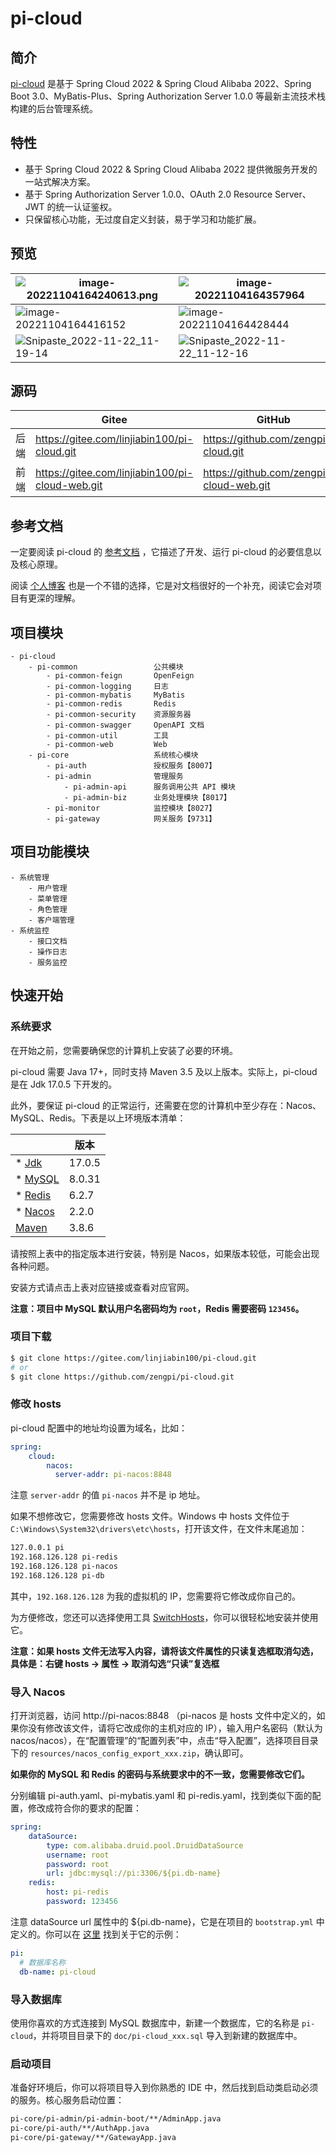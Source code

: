 # pi-cloud

## 简介

[pi-cloud](https://gitee.com/linjiabin100/pi-cloud) 是基于 Spring Cloud 2022 & Spring Cloud Alibaba 2022、Spring Boot 3.0、MyBatis-Plus、Spring Authorization Server 1.0.0 等最新主流技术栈构建的后台管理系统。

## 特性

- 基于 Spring Cloud 2022 & Spring Cloud Alibaba 2022 提供微服务开发的一站式解决方案。
- 基于 Spring Authorization Server 1.0.0、OAuth 2.0 Resource Server、JWT 的统一认证鉴权。
- 只保留核心功能，无过度自定义封装，易于学习和功能扩展。

## 预览

| ![image-20221104164240613.png](https://gitee.com/linjiabin100/pi-cloud-resource/raw/master/imgs/image-20221104164240613.png) | ![image-20221104164357964](https://gitee.com/linjiabin100/pi-cloud-resource/raw/master/imgs/Snipaste_2022-11-22_11-18-12.png) |
| ------------------------------------------------------------ | ------------------------------------------------------------ |
| ![image-20221104164416152](https://gitee.com/linjiabin100/pi-cloud-resource/raw/master/imgs/Snipaste_2022-11-22_11-18-34.png) | ![image-20221104164428444](https://gitee.com/linjiabin100/pi-cloud-resource/raw/master/imgs/Snipaste_2022-11-22_11-18-52.png) |
| ![Snipaste_2022-11-22_11-19-14](https://gitee.com/linjiabin100/pi-cloud-resource/raw/master/imgs/Snipaste_2022-11-22_11-19-14.png) | ![Snipaste_2022-11-22_11-12-16](https://gitee.com/linjiabin100/pi-cloud-resource/raw/master/imgs/Snipaste_2022-11-22_11-12-16.png) |

## 源码

|      | Gitee                                           | GitHub                                     |
| ---- | ----------------------------------------------- | ------------------------------------------ |
| 后端 | https://gitee.com/linjiabin100/pi-cloud.git     | https://github.com/zengpi/pi-cloud.git     |
| 前端 | https://gitee.com/linjiabin100/pi-cloud-web.git | https://github.com/zengpi/pi-cloud-web.git |

## 参考文档

一定要阅读 pi-cloud 的 [参考文档](https://www.yuque.com/zengpi/szfuh0) ，它描述了开发、运行 pi-cloud 的必要信息以及核心原理。

阅读 [个人博客](https://www.cnblogs.com/zn-pi/) 也是一个不错的选择，它是对文档很好的一个补充，阅读它会对项目有更深的理解。

## 项目模块

```
- pi-cloud
	- pi-common					公共模块
		- pi-common-feign		OpenFeign
		- pi-common-logging		日志
		- pi-common-mybatis		MyBatis
		- pi-common-redis		Redis
		- pi-common-security	资源服务器
		- pi-common-swagger		OpenAPI 文档
		- pi-common-util		工具
		- pi-common-web			Web
	- pi-core					系统核心模块
		- pi-auth				授权服务【8007】
		- pi-admin				管理服务
			- pi-admin-api		服务调用公共 API 模块
			- pi-admin-biz		业务处理模块【8017】
		- pi-monitor			监控模块【8027】
		- pi-gateway			网关服务【9731】
```

## 项目功能模块

```
- 系统管理
	- 用户管理
	- 菜单管理
	- 角色管理
	- 客户端管理
- 系统监控
	- 接口文档
	- 操作日志
	- 服务监控
```

## 快速开始

### 系统要求

在开始之前，您需要确保您的计算机上安装了必要的环境。

pi-cloud 需要 Java 17+，同时支持 Maven 3.5 及以上版本。实际上，pi-cloud 是在 Jdk 17.0.5 下开发的。

此外，要保证 pi-cloud 的正常运行，还需要在您的计算机中至少存在：Nacos、MySQL、Redis。下表是以上环境版本清单：

|                                                          | 版本   |
| -------------------------------------------------------- | ------ |
| * [Jdk](https://www.cnblogs.com/zn-pi/p/16859751.html)   | 17.0.5 |
| * [MySQL](https://www.cnblogs.com/zn-pi/p/16860040.html) | 8.0.31 |
| * [Redis](https://www.cnblogs.com/zn-pi/p/16860235.html) | 6.2.7  |
| * [Nacos](https://www.cnblogs.com/zn-pi/p/16860283.html) | 2.2.0  |
| [Maven](https://www.cnblogs.com/zn-pi/p/16850827.html)   | 3.8.6  |

请按照上表中的指定版本进行安装，特别是 Nacos，如果版本较低，可能会出现各种问题。

安装方式请点击上表对应链接或查看对应官网。

**注意：项目中 MySQL 默认用户名密码均为 `root`，Redis 需要密码 `123456`。**

### 项目下载

```bash
$ git clone https://gitee.com/linjiabin100/pi-cloud.git
# or
$ git clone https://github.com/zengpi/pi-cloud.git
```

### 修改 hosts

pi-cloud 配置中的地址均设置为域名，比如：

```yaml
spring:
    cloud:
        nacos:
          server-addr: pi-nacos:8848
```

注意 `server-addr` 的值 `pi-nacos` 并不是 ip 地址。

如果不想修改它，您需要修改 hosts 文件。Windows 中 hosts 文件位于 `C:\Windows\System32\drivers\etc\hosts`，打开该文件，在文件末尾追加：

```tex
127.0.0.1 pi
192.168.126.128 pi-redis
192.168.126.128 pi-nacos
192.168.126.128 pi-db
```

其中，`192.168.126.128` 为我的虚拟机的 IP，您需要将它修改成你自己的。

为方便修改，您还可以选择使用工具 [SwitchHosts](https://swh.app/zh)，你可以很轻松地安装并使用它。

**注意：如果 hosts 文件无法写入内容，请将该文件属性的只读复选框取消勾选，具体是：右键 hosts -> 属性 -> 取消勾选“只读”复选框**

### 导入 Nacos

打开浏览器，访问 http://pi-nacos:8848 （pi-nacos 是 hosts 文件中定义的，如果你没有修改该文件，请将它改成你的主机对应的 IP），输入用户名密码（默认为 nacos/nacos），在“配置管理”的“配置列表”中，点击“导入配置”，选择项目目录下的 `resources/nacos_config_export_xxx.zip`，确认即可。

**如果你的 MySQL 和 Redis 的密码与系统要求中的不一致，您需要修改它们。**

分别编辑 pi-auth.yaml、pi-mybatis.yaml 和 pi-redis.yaml，找到类似下面的配置，修改成符合你的要求的配置：

```yaml
spring:
    dataSource:
        type: com.alibaba.druid.pool.DruidDataSource
        username: root
        password: root
        url: jdbc:mysql://pi:3306/${pi.db-name}
    redis:
        host: pi-redis
        password: 123456
```

注意 dataSource url 属性中的 ${pi.db-name}，它是在项目的 `bootstrap.yml` 中定义的。你可以在 [这里](https://gitee.com/linjiabin100/pi-cloud/blob/master/pi-core/pi-admin/pi-admin-biz/src/main/resources/bootstrap.yaml) 找到关于它的示例：

```yaml
pi:
  # 数据库名称
  db-name: pi-cloud
```

### 导入数据库

使用你喜欢的方式连接到 MySQL 数据库中，新建一个数据库，它的名称是 `pi-cloud`，并将项目目录下的 `doc/pi-cloud_xxx.sql` 导入到新建的数据库中。

### 启动项目

准备好环境后，你可以将项目导入到你熟悉的 IDE 中，然后找到启动类启动必须的服务。核心服务启动位置：

```tex
pi-core/pi-admin/pi-admin-boot/**/AdminApp.java
pi-core/pi-auth/**/AuthApp.java
pi-core/pi-gateway/**/GatewayApp.java
```

